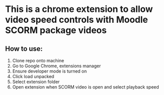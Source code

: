 <h1>This is a chrome extension to allow video speed controls with Moodle SCORM package videos</h1>

<h2>How to use:</h2>
<ol>
  <li>Clone repo onto machine</li>
  <li>Go to Google Chrome, extensions manager</li>
  <li>Ensure developer mode is turned on</li>
  <li>Click load unpacked</li>
  <li>Select extension folder</li>
  <li>Open extension when SCORM video is open and select playback speed</li>
</ol>
